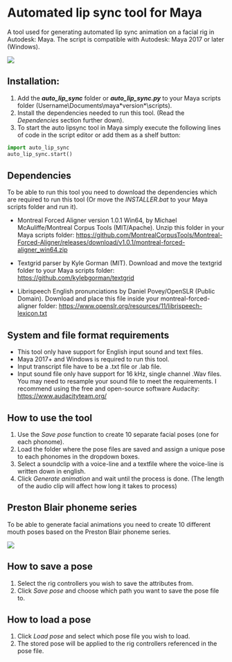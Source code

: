 # Automated lip sync tool for Maya

 A tool used for generating automated lip sync animation on a facial rig in Autodesk: Maya. The script is compatible with Autodesk: Maya 2017 or later (Windows).

 ![](https://joaen.github.io/images/auto-lip-sync.gif)

## Installation:
1. Add the ***auto_lip_sync*** folder or ***auto_lip_sync.py*** to your Maya scripts folder (Username\Documents\maya\*version*\scripts).
2. Install the dependencies needed to run this tool. (Read the *Dependencies* section further down).
3. To start the auto lipsync tool in Maya simply execute the following lines of code in the script editor or add them as a shelf button:

```python
import auto_lip_sync
auto_lip_sync.start()
```

## Dependencies
To be able to run this tool you need to download the dependencies which are required to run this tool (Or move the *INSTALLER.bat* to your Maya scripts folder and run it).

* Montreal Forced Aligner version 1.0.1 Win64, by Michael McAuliffe/Montreal Corpus Tools (MIT/Apache). Unzip this folder in your Maya scripts folder:
https://github.com/MontrealCorpusTools/Montreal-Forced-Aligner/releases/download/v1.0.1/montreal-forced-aligner_win64.zip

* Textgrid parser by Kyle Gorman (MIT). Download and move the textgrid folder to your Maya scripts folder:
https://github.com/kylebgorman/textgrid

* Librispeech English pronunciations by Daniel Povey/OpenSLR (Public Domain). Download and place this file inside your montreal-forced-aligner folder:
https://www.openslr.org/resources/11/librispeech-lexicon.txt


## System and file format requirements
* This tool only have support for English input sound and text files.
* Maya 2017+ and Windows is required to run this tool.
* Input transcript file have to be a .txt file or .lab file.
* Input sound file only have support for 16 kHz, single channel .Wav files. You may need to resample your sound file to meet the requirements. I recommend using the free and open-source software Audacity: https://www.audacityteam.org/ 

## How to use the tool
1. Use the *Save pose* function to create 10 separate facial poses (one for each phonome). 
2. Load the folder where the pose files are saved and assign a unique pose to each phonomes in the dropdown boxes.
3. Select a soundclip with a voice-line and a textfile where the voice-line is written down in english.
4. Click *Generate animation* and wait until the process is done. (The length of the audio clip will affect how long it takes to process)

## Preston Blair phoneme series
To be able to generate facial animations you need to create 10 different mouth poses based on the Preston Blair phoneme series.

![](https://github.com/joaen/joaen.github.io/blob/main/images/PrestonBlairPhonemes.png)

## How to save a pose
1. Select the rig controllers you wish to save the attributes from.
2. Click *Save pose* and choose which path you want to save the pose file to.

## How to load a pose
1. Click *Load pose* and select which pose file you wish to load.
2. The stored pose will be applied to the rig controllers referenced in the pose file.

